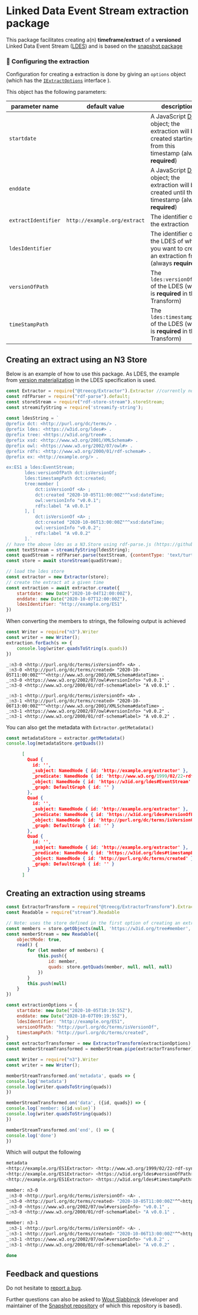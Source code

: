# Linked Data Event Stream extraction package

This package facilitates creating a(n) **timeframe/extract** of a **versioned** Linked Data Event Stream ([LDES](https://semiceu.github.io/LinkedDataEventStreams/)) and is based on the [snapshot package](https://github.com/TREEcg/LDES-Snapshot)

### 🔧 Configuring the extraction

Configuration for creating a extraction is done by giving an `options` object (which has the [`IExtractOptions`](https://github.com/lars-vc/LDES-Extractor/blob/root/src/ExtractorTransform.ts) interface ).

This object has the following parameters:

| parameter name       | default value                 | description                                                  |
| -------------------- | ----------------------------- | ------------------------------------------------------------ |
| `startdate`          |                               | A JavaScript [Date](https://developer.mozilla.org/en-US/docs/Web/JavaScript/Reference/Global_Objects/Date) object; the extraction will be created starting from this timestamp (always **required**)|
| `enddate`          |                               | A JavaScript [Date](https://developer.mozilla.org/en-US/docs/Web/JavaScript/Reference/Global_Objects/Date) object; the extraction will be created until this timestamp (always **required**)|
| `extractIdentifier`  | `http://example.org/extract`  | The identifier of the extraction                               |
| `ldesIdentifier`     |                               | The identifier of the LDES of which you want to create an extraction from (always **required**) |
| `versionOfPath`      |                               | The `ldes:versionOfPath` of the LDES (which is **required** in the Transform) |
| `timeStampPath`      |                               | The `ldes:timestampPath` of the LDES (which is **required** in the Transform) |

## Creating an extract using an N3 Store

Below is an example of how to use this package. As LDES, the example from [version materialization](https://semiceu.github.io/LinkedDataEventStreams/#version-materializations) in the LDES specification is used.

```javascript
const Extractor = require("@treecg/Extractor").Extractor //currently not on npm yet
const rdfParser = require("rdf-parse").default;
const storeStream = require("rdf-store-stream").storeStream;
const streamifyString = require('streamify-string');
    
const ldesString = `
@prefix dct: <http://purl.org/dc/terms/> .
@prefix ldes: <https://w3id.org/ldes#> .
@prefix tree: <https://w3id.org/tree#> .
@prefix xsd: <http://www.w3.org/2001/XMLSchema#> .
@prefix owl: <https://www.w3.org/2002/07/owl#> .
@prefix rdfs: <http://www.w3.org/2000/01/rdf-schema#> .
@prefix ex: <http://example.org/> .

ex:ES1 a ldes:EventStream;
       ldes:versionOfPath dct:isVersionOf;
       ldes:timestampPath dct:created;
       tree:member [
           dct:isVersionOf <A> ;
           dct:created "2020-10-05T11:00:00Z"^^xsd:dateTime;
           owl:versionInfo "v0.0.1";
           rdfs:label "A v0.0.1"
       ], [
           dct:isVersionOf <A> ;
           dct:created "2020-10-06T13:00:00Z"^^xsd:dateTime;
           owl:versionInfo "v0.0.2";
           rdfs:label "A v0.0.2"
       ].`
// have the above ldes as a N3.Store using rdf-parse.js (https://github.com/rubensworks/rdf-parse.js)
const textStream = streamifyString(ldesString);
const quadStream = rdfParser.parse(textStream, {contentType: 'text/turtle'});
const store = await storeStream(quadStream);

// load the ldes store
const extractor = new Extractor(store);
// create the extract at a given time
const extraction = await extractor.create({
    startdate: new Date("2020-10-04T12:00:00Z"),
    enddate: new Date("2020-10-07T12:00:00Z"),
    ldesIdentifier: "http://example.org/ES1"
})
```

When converting the members to strings, the following output is achieved

```javascript
const Writer = require("n3").Writer
const writer = new Writer();
extraction.forEach(s => {
    console.log(writer.quadsToString(s.quads))
})
```

```turtle
_:n3-0 <http://purl.org/dc/terms/isVersionOf> <A> .
_:n3-0 <http://purl.org/dc/terms/created> "2020-10-05T11:00:00Z"^^<http://www.w3.org/2001/XMLSchema#dateTime> .
_:n3-0 <https://www.w3.org/2002/07/owl#versionInfo> "v0.0.1" .
_:n3-0 <http://www.w3.org/2000/01/rdf-schema#label> "A v0.0.1" .

_:n3-1 <http://purl.org/dc/terms/isVersionOf> <A> .
_:n3-1 <http://purl.org/dc/terms/created> "2020-10-06T13:00:00Z"^^<http://www.w3.org/2001/XMLSchema#dateTime> .
_:n3-1 <https://www.w3.org/2002/07/owl#versionInfo> "v0.0.2" .
_:n3-1 <http://www.w3.org/2000/01/rdf-schema#label> "A v0.0.2" .
```

You can also get the metadata with `Extractor.getMetadata()`

```javascript
const metadataStore = extractor.getMetadata()
console.log(metadataStore.getQuads())
```
```json
      [
        Quad {
          id: '',
          _subject: NamedNode { id: 'http://example.org/extractor' },
          _predicate: NamedNode { id: 'http://www.w3.org/1999/02/22-rdf-syntax-ns#type' },
          _object: NamedNode { id: 'https://w3id.org/ldes#EventStream' },
          _graph: DefaultGraph { id: '' }
        },
        Quad {
          id: '',
          _subject: NamedNode { id: 'http://example.org/extractor' },
          _predicate: NamedNode { id: 'https://w3id.org/ldes#versionOfPath' },
          _object: NamedNode { id: 'http://purl.org/dc/terms/isVersionOf' },
          _graph: DefaultGraph { id: '' }
        },
        Quad {
          id: '',
          _subject: NamedNode { id: 'http://example.org/extractor' },
          _predicate: NamedNode { id: 'https://w3id.org/ldes#timestampPath' },
          _object: NamedNode { id: 'http://purl.org/dc/terms/created' },
          _graph: DefaultGraph { id: '' }
        }
      ]
```

## Creating an extraction using streams

```javascript
const ExtractorTransform = require("@treecg/ExtractorTransform").ExtractorTransform;
const Readable = require("stream").Readable

// Note: uses the store defined in the first option of creating an extraction
const members = store.getObjects(null, 'https://w3id.org/tree#member', null)
const memberStream = new Readable({
    objectMode: true,
    read() {
        for (let member of members) {
            this.push({
                id: member,
                quads: store.getQuads(member, null, null, null)
            })
        }
        this.push(null)
    }
})

const extractionOptions = {
    startdate: new Date("2020-10-05T10:19:55Z"),
    enddate: new Date("2020-10-07T09:19:55Z"),
    ldesIdentifier: "http://example.org/ES1",
    versionOfPath: "http://purl.org/dc/terms/isVersionOf",
    timestampPath: "http://purl.org/dc/terms/created",
}
const extractorTransformer = new ExtractorTransform(extractionOptions)
const memberStreamTransformed = memberStream.pipe(extractorTransformer)

const Writer = require("n3").Writer
const writer = new Writer();

memberStreamTransformed.on('metadata', quads => {
console.log('metadata')
console.log(writer.quadsToString(quads))
})

memberStreamTransformed.on('data', ({id, quads}) => {
console.log(`member: ${id.value}`)
console.log(writer.quadsToString(quads))
})

memberStreamTransformed.on('end', () => {
console.log('done')
})
```

Which will output the following

```bash
metadata
<http://example.org/ES1Extractor> <http://www.w3.org/1999/02/22-rdf-syntax-ns#type> <https://w3id.org/ldes#EventStream> .
<http://example.org/ES1Extractor> <https://w3id.org/ldes#versionOfPath> <http://purl.org/dc/terms/isVersionOf> .
<http://example.org/ES1Extractor> <https://w3id.org/ldes#timestampPath> <http://purl.org/dc/terms/created> .

member: n3-0
_:n3-0 <http://purl.org/dc/terms/isVersionOf> <A> .
_:n3-0 <http://purl.org/dc/terms/created> "2020-10-05T11:00:00Z"^^<http://www.w3.org/2001/XMLSchema#dateTime> .
_:n3-0 <https://www.w3.org/2002/07/owl#versionInfo> "v0.0.1" .
_:n3-0 <http://www.w3.org/2000/01/rdf-schema#label> "A v0.0.1" .

member: n3-1
_:n3-1 <http://purl.org/dc/terms/isVersionOf> <A> .
_:n3-1 <http://purl.org/dc/terms/created> "2020-10-06T13:00:00Z"^^<http://www.w3.org/2001/XMLSchema#dateTime> .
_:n3-1 <https://www.w3.org/2002/07/owl#versionInfo> "v0.0.2" .
_:n3-1 <http://www.w3.org/2000/01/rdf-schema#label> "A v0.0.2" .

done
```
## Feedback and questions

Do not hesitate to [report a bug](https://github.com/lars-vc/LDES-Extractor/issues).

Further questions can also be asked to [Wout Slabbinck](mailto:wout.slabbinck@ugent.be) (developer and maintainer of the [Snapshot repository](https://github.com/TREEcg/LDES-Snapshot) of which this repository is based).
